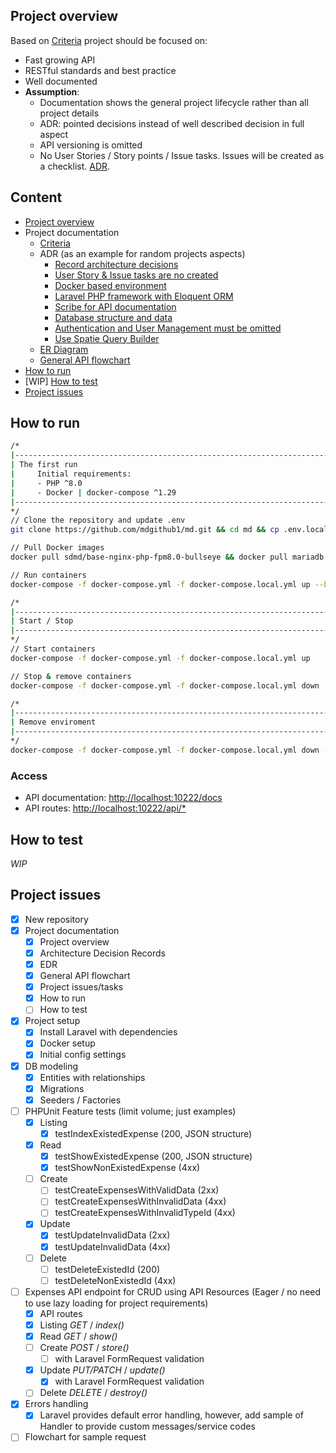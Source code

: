 ## Project overview

Based on [Criteria](docs/project/001-criteria.md) project should be focused on:
- Fast growing API
- RESTful standards and best practice
- Well documented
- **Assumption**:
  - Documentation shows the general project lifecycle rather than all project details
  - ADR: pointed decisions instead of well described decision in full aspect
  - API versioning is omitted
  - No User Stories / Story points / Issue tasks. Issues will be created as a checklist. [ADR](docs/adr/001-issue-and-user-story-are-not-created.md).
  
## Content
 - [Project overview](#project-overview)
 - Project documentation
   - [Criteria](docs/project/001-criteria.md)
   - ADR (as an example for random projects aspects)
     - [Record architecture decisions](docs/adr/000-record-architecture-decisions.md)
     - [User Story & Issue tasks are no created](docs/adr/001-issue-and-user-story-are-not-created.md)
     - [Docker based environment](docs/adr/002-docker-based-enviroment.md)
     - [Laravel PHP framework with Eloquent ORM](docs/adr/003-laravel-framework-with-eloquent-orm.md)
     - [Scribe for API documentation](docs/adr/004-scribe-as-api-documention-handler.md)
     - [Database structure and data](docs/adr/005-db-structure-and-data.md)
     - [Authentication and User Management must be omitted](docs/adr/006-no-authentication-or-user-managment.md)
     - [Use Spatie Query Builder](docs/adr/007-spatie-builder-as-query-builder.md)
   - [ER Diagram](docs/erd/erd_diagram.md)
   - [General API flowchart](docs/flowcharts/000-geenral-flowchart.md)
 - [How to run](#how-to-run)
 - [WIP] [How to test](#how-to-test)
 - [Project issues](#project-issues)

## How to run
```bash
/*
|----------------------------------------------------------------------
| The first run
|     Initial requirements:
|     - PHP ^8.0
|     - Docker | docker-compose ^1.29
|----------------------------------------------------------------------
*/
// Clone the repository and update .env
git clone https://github.com/mdgithub1/md.git && cd md && cp .env.local .env && composer install

// Pull Docker images
docker pull sdmd/base-nginx-php-fpm8.0-bullseye && docker pull mariadb:10.4

// Run containers
docker-compose -f docker-compose.yml -f docker-compose.local.yml up --build

/*
|----------------------------------------------------------------------
| Start / Stop
|----------------------------------------------------------------------
*/
// Start containers
docker-compose -f docker-compose.yml -f docker-compose.local.yml up

// Stop & remove containers
docker-compose -f docker-compose.yml -f docker-compose.local.yml down

/*
|----------------------------------------------------------------------
| Remove enviroment
|----------------------------------------------------------------------
*/
docker-compose -f docker-compose.yml -f docker-compose.local.yml down --rmi all -v --remove-orphans
```
### Access
- API documentation: [http://localhost:10222/docs](http://localhost:10222/docs)
- API routes: [http://localhost:10222/api/*](http://localhost:10222/api/expenses)
## How to test
_WIP_

## Project issues
 - [x] New repository
 - [x] Project documentation
   - [x] Project overview
   - [x] Architecture Decision Records
   - [x] EDR
   - [x] General API flowchart
   - [x] Project issues/tasks
   - [x] How to run
   - [ ] How to test
 - [x] Project setup
   - [x] Install Laravel with dependencies
   - [x] Docker setup
   - [x] Initial config settings
 - [x] DB modeling
   - [x] Entities with relationships
   - [x] Migrations
   - [x] Seeders / Factories
 - [ ] PHPUnit Feature tests (limit volume; just examples)
   - [x] Listing
     - [x] testIndexExistedExpense (200, JSON structure)
   - [x] Read
     - [x] testShowExistedExpense (200, JSON structure)
     - [x] testShowNonExistedExpense (4xx)
   - [ ] Create
     - [ ] testCreateExpensesWithValidData (2xx)
     - [ ] testCreateExpensesWithInvalidData (4xx)
     - [ ] testCreateExpensesWithInvalidTypeId (4xx)
   - [x] Update
     - [x] testUpdateInvalidData (2xx)
     - [x] testUpdateInvalidData (4xx)
   - [ ] Delete
     - [ ] testDeleteExistedId (200)
     - [ ] testDeleteNonExistedId (4xx)
 - [ ] Expenses API endpoint for CRUD using API Resources (Eager / no need to use lazy loading for project requirements)
   - [x] API routes
   - [x] Listing _GET_ / _index()_
   - [x] Read _GET_ / _show()_
   - [ ] Create _POST_ / _store()_
     - [ ] with Laravel FormRequest validation
   - [x] Update _PUT/PATCH_ / _update()_
     - [x] with Laravel FormRequest validation
   - [ ] Delete _DELETE_ / _destroy()_
 - [x] Errors handling 
   - [x] Laravel provides default error handling, however, add sample of Handler to provide custom messages/service codes
 - [ ] Flowchart for sample request
